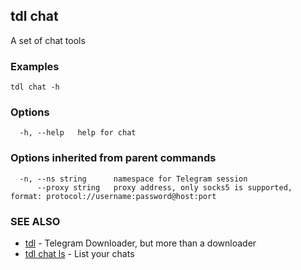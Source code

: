## tdl chat

A set of chat tools

### Examples

```
tdl chat -h
```

### Options

```
  -h, --help   help for chat
```

### Options inherited from parent commands

```
  -n, --ns string      namespace for Telegram session
      --proxy string   proxy address, only socks5 is supported, format: protocol://username:password@host:port
```

### SEE ALSO

* [tdl](tdl.md)	 - Telegram Downloader, but more than a downloader
* [tdl chat ls](tdl_chat_ls.md)	 - List your chats

